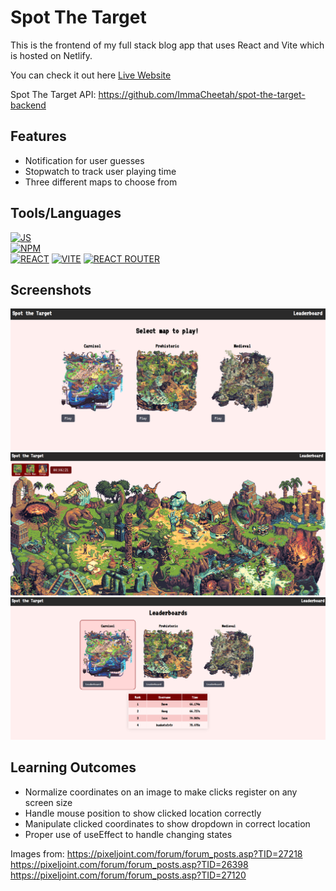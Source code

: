 # Spot The Target

This is the frontend of my full stack blog app that uses React and Vite which is hosted on Netlify.

You can check it out here [Live Website](https://spot-the-target.netlify.app/)

Spot The Target API: https://github.com/ImmaCheetah/spot-the-target-backend

## Features
- Notification for user guesses
- Stopwatch to track user playing time
- Three different maps to choose from

## Tools/Languages
[![JS](https://img.shields.io/badge/-JAVASCRIPT-000?style=for-the-badge&logo=javascript&logoColor=F0DB4F)](#)  
[![NPM](https://img.shields.io/badge/-npm-000?style=for-the-badge&logo=npm)](#)  
[![REACT](https://img.shields.io/badge/-react-000?style=for-the-badge&logo=react)](#) 
[![VITE](https://img.shields.io/badge/-vite-000?style=for-the-badge&logo=vite)](#) 
[![REACT ROUTER](https://img.shields.io/badge/-reactrouter-000?style=for-the-badge&logo=reactrouter)](#)

## Screenshots
![Home page of app showing 3 maps to choose from](image.png)
![alt text](image-1.png)
![alt text](image-2.png)

## Learning Outcomes
- Normalize coordinates on an image to make clicks register on any screen size
- Handle mouse position to show clicked location correctly
- Manipulate clicked coordinates to show dropdown in correct location
- Proper use of useEffect to handle changing states

Images from:
https://pixeljoint.com/forum/forum_posts.asp?TID=27218
https://pixeljoint.com/forum/forum_posts.asp?TID=26398
https://pixeljoint.com/forum/forum_posts.asp?TID=27120